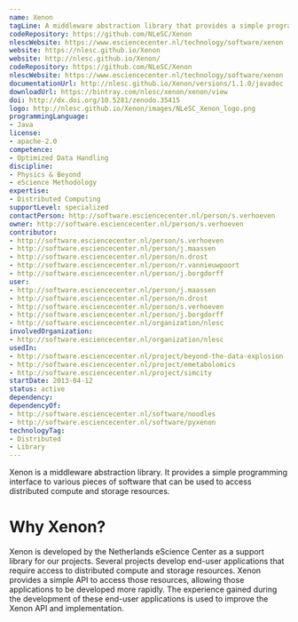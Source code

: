 ```yaml
---
name: Xenon
tagLine: A middleware abstraction library that provides a simple programming interface to various compute and storage resources.
codeRepository: https://github.com/NLeSC/Xenon
nlescWebsite: https://www.esciencecenter.nl/technology/software/xenon
website: https://nlesc.github.io/Xenon
website: http://nlesc.github.io/Xenon/
codeRepository: https://github.com/NLeSC/Xenon
nlescWebsite: https://www.esciencecenter.nl/technology/software/xenon
documentationUrl: http://nlesc.github.io/Xenon/versions/1.1.0/javadoc
downloadUrl: https://bintray.com/nlesc/xenon/xenon/view
doi: http://dx.doi.org/10.5281/zenodo.35415
logo: http://nlesc.github.io/Xenon/images/NLeSC_Xenon_logo.png
programmingLanguage:
- Java
license:
- apache-2.0
competence:
- Optimized Data Handling
discipline:
- Physics & Beyond
- eScience Methodology
expertise:
- Distributed Computing
supportLevel: specialized
contactPerson: http://software.esciencecenter.nl/person/s.verhoeven
owner: http://software.esciencecenter.nl/person/s.verhoeven
contributor:
- http://software.esciencecenter.nl/person/s.verhoeven
- http://software.esciencecenter.nl/person/j.maassen
- http://software.esciencecenter.nl/person/n.drost
- http://software.esciencecenter.nl/person/r.vannieuwpoort
- http://software.esciencecenter.nl/person/j.borgdorff
user:
- http://software.esciencecenter.nl/person/j.maassen
- http://software.esciencecenter.nl/person/n.drost
- http://software.esciencecenter.nl/person/s.verhoeven
- http://software.esciencecenter.nl/person/j.borgdorff
- http://software.esciencecenter.nl/organization/nlesc
involvedOrganization:
- http://software.esciencecenter.nl/organization/nlesc
usedIn:
- http://software.esciencecenter.nl/project/beyond-the-data-explosion
- http://software.esciencecenter.nl/project/emetabolomics
- http://software.esciencecenter.nl/project/simcity
startDate: 2013-04-12
status: active
dependency:
dependencyOf:
- http://software.esciencecenter.nl/software/noodles
- http://software.esciencecenter.nl/software/pyxenon
technologyTag:
- Distributed
- Library
---
```

Xenon is a middleware abstraction library. It provides a simple
programming interface to various pieces of software that can be used to
access distributed compute and storage resources.

# Why Xenon?

Xenon is developed by the Netherlands eScience Center as a support
library for our projects. Several projects develop end-user applications
that require access to distributed compute and storage resources. Xenon
provides a simple API to access those resources, allowing those
applications to be developed more rapidly. The experience gained during
the development of these end-user applications is used to improve the
Xenon API and implementation.

